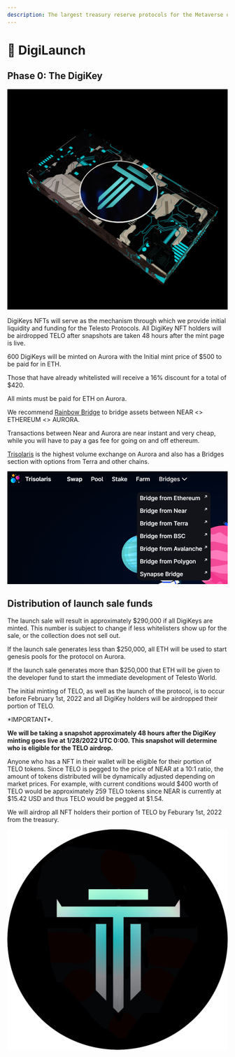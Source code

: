 ```yaml
---
description: The largest treasury reserve protocols for the Metaverse on Celo network
---
```


# 🚀 DigiLaunch

## Phase 0: The DigiKey

![](.gitbook/assets/DigiKey.png)

DigiKeys NFTs will serve as the mechanism through which we provide initial liquidity and funding for the Telesto Protocols. All DigiKey NFT holders will be airdropped TELO after snapshots are taken 48 hours after the mint page is live.

600 DigiKeys will be minted on Aurora with the Initial mint price of $500 to be paid for in ETH.

Those that have already whitelisted will receive a 16% discount for a total of $420.

All mints must be paid for ETH on Aurora.&#x20;

We recommend [Rainbow Bridge](https://rainbowbridge.app) to bridge assets between NEAR <> ETHEREUM <> AURORA.

Transactions between Near and Aurora are near instant and very cheap, while you will have to pay a gas fee for going on and off ethereum.

[Trisolaris](https://www.trisolaris.io/#/swap) is the highest volume exchange on Aurora and also has a Bridges section with options from Terra and other chains.

![](<.gitbook/assets/image (2) (1).png>)

## Distribution of launch sale funds

The launch sale will result in approximately $290,000 if all DigiKeys are minted. This number is subject to change if less whitelisters show up for the sale, or the collection does not sell out.

If the launch sale generates less than $250,000, all ETH will be used to start genesis pools for the protocol on Aurora.

If the launch sale generates more than $250,000 that ETH will be given to the developer fund to start the immediate development of Telesto World.&#x20;

The initial minting of TELO, as well as the launch of the protocol, is to occur before February 1st, 2022 and all DigiKey holders will be airdropped their portion of TELO.

\*IMPORTANT\*.&#x20;

**We will be taking a snapshot approximately 48 hours after the DigiKey minting goes live at 1/28/2022 UTC 0:00. This snapshot will determine who is eligible for the TELO airdrop.**

Anyone who has a NFT in their wallet will be eligible for their portion of TELO tokens. Since TELO is pegged to the price of NEAR at a 10:1 ratio, the amount of tokens distributed will be dynamically adjusted depending on market prices. For example, with current conditions would $400 worth of TELO would be approximately 259 TELO tokens since NEAR is currently at $15.42 USD and thus TELO would be pegged at $1.54.

We will airdrop all NFT holders their portion of TELO by Feburary 1st, 2022 from the treasury.





![](.gitbook/assets/tethys.png)
